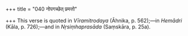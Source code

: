 +++
title = "040 नोपगच्छेत् प्रमत्तो"

+++
This verse is quoted in *Vīramitrodaya* (Āhnika, p. 562);—in *Hemādri*
(Kāla, p. 726);—and in *Nṛsiṃhaprasāda* (Saṃskāra, p. 25a).


